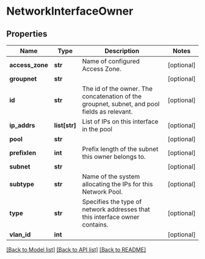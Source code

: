 # NetworkInterfaceOwner

## Properties
Name | Type | Description | Notes
------------ | ------------- | ------------- | -------------
**access_zone** | **str** | Name of configured Access Zone. | [optional] 
**groupnet** | **str** |  | [optional] 
**id** | **str** | The id of the owner. The concatenation of the groupnet, subnet, and pool fields as relevant. | [optional] 
**ip_addrs** | **list[str]** | List of IPs on this interface in the pool | [optional] 
**pool** | **str** |  | [optional] 
**prefixlen** | **int** | Prefix length of the subnet this owner belongs to. | [optional] 
**subnet** | **str** |  | [optional] 
**subtype** | **str** | Name of the system allocating the IPs for this Network Pool. | [optional] 
**type** | **str** | Specifies the type of network addresses that this interface owner contains. | [optional] 
**vlan_id** | **int** |  | [optional] 

[[Back to Model list]](../README.md#documentation-for-models) [[Back to API list]](../README.md#documentation-for-api-endpoints) [[Back to README]](../README.md)


